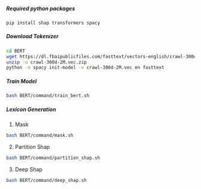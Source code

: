 ##### Required python packages
```bash
pip install shap transformers spacy
```

##### Download Tokenizer
```bash
cd BERT
wget https://dl.fbaipublicfiles.com/fasttext/vectors-english/crawl-300d-2M.vec.zip
unzip -o crawl-300d-2M.vec.zip
python -m spacy init-model -v crawl-300d-2M.vec en fasttext
```

##### Train Model

```bash
bash BERT/command/train_bert.sh
```

##### Lexicon Generation
1. Mask
```bash
bash BERT/command/mask.sh
```

2. Partition Shap
```bash
bash BERT/command/partition_shap.sh
```

3. Deep Shap
```bash
bash BERT/command/deep_shap.sh
```


